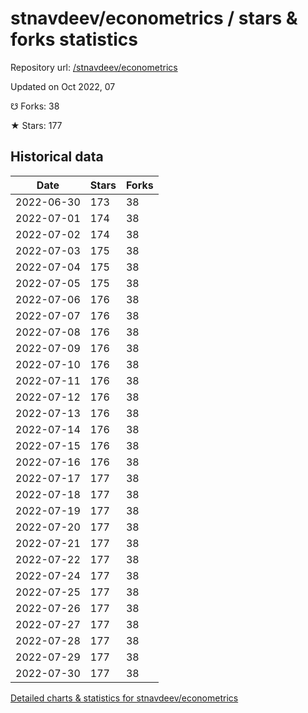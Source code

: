 # stnavdeev/econometrics / stars & forks statistics

Repository url: [/stnavdeev/econometrics](https://github.com/stnavdeev/econometrics)

Updated on Oct 2022, 07

☋ Forks: 38

★ Stars: 177

## Historical data
| Date | Stars | Forks |
|------|-------|-------|
| 2022-06-30 | 173 | 38 | 
| 2022-07-01 | 174 | 38 | 
| 2022-07-02 | 174 | 38 | 
| 2022-07-03 | 175 | 38 | 
| 2022-07-04 | 175 | 38 | 
| 2022-07-05 | 175 | 38 | 
| 2022-07-06 | 176 | 38 | 
| 2022-07-07 | 176 | 38 | 
| 2022-07-08 | 176 | 38 | 
| 2022-07-09 | 176 | 38 | 
| 2022-07-10 | 176 | 38 | 
| 2022-07-11 | 176 | 38 | 
| 2022-07-12 | 176 | 38 | 
| 2022-07-13 | 176 | 38 | 
| 2022-07-14 | 176 | 38 | 
| 2022-07-15 | 176 | 38 | 
| 2022-07-16 | 176 | 38 | 
| 2022-07-17 | 177 | 38 | 
| 2022-07-18 | 177 | 38 | 
| 2022-07-19 | 177 | 38 | 
| 2022-07-20 | 177 | 38 | 
| 2022-07-21 | 177 | 38 | 
| 2022-07-22 | 177 | 38 | 
| 2022-07-24 | 177 | 38 | 
| 2022-07-25 | 177 | 38 | 
| 2022-07-26 | 177 | 38 | 
| 2022-07-27 | 177 | 38 | 
| 2022-07-28 | 177 | 38 | 
| 2022-07-29 | 177 | 38 | 
| 2022-07-30 | 177 | 38 | 


[Detailed charts & statistics for stnavdeev/econometrics](https://reviewgithub.com/rep/stnavdeev/econometrics)
